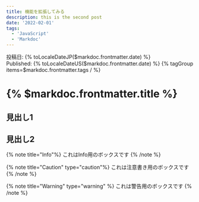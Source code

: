 ```yaml
---
title: 機能を拡張してみる
description: this is the second post
date: '2022-02-01'
tags: 
  - 'JavaScript'
  - 'Markdoc'
---
```

投稿日: {% toLocaleDateJP($markdoc.frontmatter.date) %}  
Published: {% toLocaleDateUS($markdoc.frontmatter.date) %}
{% tagGroup items=$markdoc.frontmatter.tags / %}
# {% $markdoc.frontmatter.title %}

## 見出し1

## 見出し2

{% note title="Info"%}
これはInfo用のボックスです
{% /note %}

{% note title="Caution" type="caution"%}
これは注意書き用のボックスです
{% /note %}

{% note title="Warning" type="warning" %}
これは警告用のボックスです
{% /note %}

